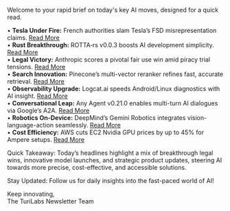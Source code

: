 <p>Welcome to your rapid brief on today's key AI moves, designed for a quick read.</p>
<p>• <strong>Tesla Under Fire:</strong> French authorities slam Tesla’s FSD misrepresentation claims. <a href="https://electrek.co/2025/06/24/france-says-tesla-lied-about-fsd-and-more-4-months-to-comply-or-be-fined/">Read More</a><br />
• <strong>Rust Breakthrough:</strong> ROTTA‐rs v0.0.3 boosts AI development simplicity. <a href="https://github.com/araxnoid-code/ROTTA-rs">Read More</a><br />
• <strong>Legal Victory:</strong> Anthropic scores a pivotal fair use win amid piracy trial tensions. <a href="https://www.wired.com/story/anthropic-ai-copyright-fair-use-piracy-ruling/">Read More</a><br />
• <strong>Search Innovation:</strong> Pinecone’s multi-vector reranker refines fast, accurate retrieval. <a href="https://www.pinecone.io/blog/cascading-retrieval-with-multi-vector-representations/">Read More</a><br />
• <strong>Observability Upgrade:</strong> Logcat.ai speeds Android/Linux diagnostics with AI insight. <a href="https://logcat.ai">Read More</a><br />
• <strong>Conversational Leap:</strong> Any Agent v0.21.0 enables multi-turn AI dialogues via Google’s A2A. <a href="https://github.com/mozilla-ai/any-agent/releases/tag/0.21.0">Read More</a><br />
• <strong>Robotics On-Device:</strong> DeepMind’s Gemini Robotics integrates vision-language-action seamlessly. <a href="https://deepmind.google/discover/blog/gemini-robotics-on-device-brings-ai-to-local-robotic-devices/">Read More</a><br />
• <strong>Cost Efficiency:</strong> AWS cuts EC2 Nvidia GPU prices by up to 45% for Ampere setups. <a href="https://aws.amazon.com/blogs/aws/announcing-up-to-45-price-reduction-for-amazon-ec2-nvidia-gpu-accelerated-instances/">Read More</a></p>
<p>Quick Takeaway: Today’s headlines highlight a mix of breakthrough legal wins, innovative model launches, and strategic product updates, steering AI towards more precise, cost-effective, and accessible solutions.</p>
<p>Stay Updated: Follow us for daily insights into the fast-paced world of AI!</p>
<p>Keep innovating,<br />
The TuriLabs Newsletter Team</p>